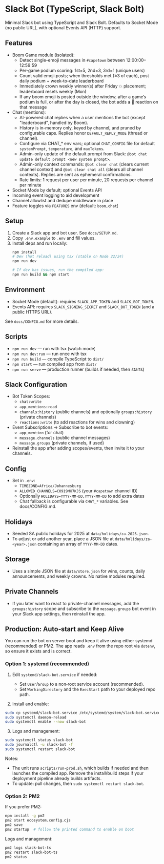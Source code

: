# Slack Bot (TypeScript, Slack Bolt)

Minimal Slack bot using TypeScript and Slack Bolt. Defaults to Socket Mode (no public URL), with optional Events API (HTTP) support.

## Features
- Boom Game module (isolated):
  - Detect single-emoji messages in `#capetown` between 12:00:00–12:59:59
  - Per-game podium scoring: 1st=5, 2nd=3, 3rd=1 (unique users)
  - Count valid emoji posts; when thresholds met (≥3 of each), post daily podium + week-to-date leaderboard
  - Immediately crown weekly winner(s) after Friday :boom: placement; leaderboard resets weekly (Mon)
  - If any boom emoji is posted outside the window, after a game’s podium is full, or after the day is closed, the bot adds a :clown_face: reaction on that message
- Chat (mentions):
  - AI-powered chat replies when a user mentions the bot (except "leaderboard", handled by Boom).
  - History is in-memory only, keyed by channel, and pruned by configurable caps. Replies honor `DEFAULT_REPLY_MODE` (thread or channel).
  - Configure via CHAT_* env vars; optional `CHAT_CONFIG` file for default `systemPrompt`, `temperature`, and `maxTokens`.
  - Admin-only update of the default prompt from Slack: `@bot chat update default prompt <new system prompt>`.
  - Admin-only context commands: `@bot clear chat` (clears current channel context) and `@bot clear chat all` (clears all channel contexts). Replies are sent as ephemeral confirmations.
  - Rate limits: 1 request per user per minute, 20 requests per channel per minute
- Socket Mode by default; optional Events API
- Incoming event logging to aid development
- Channel allowlist and dedupe middleware in place
- Feature toggles via `FEATURES` env (default: `boom,chat`)

## Setup
1. Create a Slack app and bot user. See `docs/SETUP.md`.
2. Copy `.env.example` to `.env` and fill values.
3. Install deps and run locally:
   ```bash
   npm install
   # Dev (hot reload) using tsx (stable on Node 22/24)
   npm run dev

   # If dev has issues, run the compiled app:
   npm run build && npm start
   ```

## Environment
- Socket Mode (default): requires `SLACK_APP_TOKEN` and `SLACK_BOT_TOKEN`.
- Events API: requires `SLACK_SIGNING_SECRET` and `SLACK_BOT_TOKEN` (and a public HTTPS URL).

See `docs/CONFIG.md` for more details.

## Scripts
- `npm run dev` — run with tsx (watch mode)
- `npm run dev:run` — run once with tsx
- `npm run build` — compile TypeScript to `dist/`
- `npm start` — run compiled app from `dist/`
 - `npm run serve` — production runner (builds if needed, then starts)

## Slack Configuration
- Bot Token Scopes:
  - `chat:write`
  - `app_mentions:read`
  - `channels:history` (public channels) and optionally `groups:history` (private channels)
  - `reactions:write` (to add reactions for wins and clowning)
- Event Subscriptions → Subscribe to bot events:
  - `app_mention` (for chat)
  - `message.channels` (public channel messages)
  - `message.groups` (private channels, if used)
- Reinstall the app after adding scopes/events, then invite it to your channels.

## Config
- Set in `.env`:
  - `TIMEZONE=Africa/Johannesburg`
  - `ALLOWED_CHANNELS=C0919MX7KJS` (your `#capetown` channel ID)
  - Optionally `HOLIDAYS=YYYY-MM-DD,YYYY-MM-DD` to add extra dates
  - Chat fallback is configurable via `CHAT_*` variables. See docs/CONFIG.md.

## Holidays
- Seeded SA public holidays for 2025 at `data/holidays/za-2025.json`.
- To adjust or add another year, place a JSON file at `data/holidays/za-<year>.json` containing an array of `YYYY-MM-DD` dates.

## Storage
- Uses a simple JSON file at `data/store.json` for wins, counts, daily announcements, and weekly crowns. No native modules required.

## Private Channels
- If you later want to react to private-channel messages, add the `groups:history` scope and subscribe to the `message.groups` bot event in your Slack app settings, then reinstall the app.

## Production: Auto‑start and Keep Alive

You can run the bot on server boot and keep it alive using either systemd (recommended) or PM2. The app reads `.env` from the repo root via `dotenv`, so ensure it exists and is correct.

### Option 1: systemd (recommended)

1) Edit `systemd/slack-bot.service` if needed:
   - Set `User`/`Group` to a non‑root service account (recommended).
   - Set `WorkingDirectory` and the `ExecStart` path to your deployed repo path.

2) Install and enable:
```bash
sudo cp systemd/slack-bot.service /etc/systemd/system/slack-bot.service
sudo systemctl daemon-reload
sudo systemctl enable --now slack-bot
```

3) Logs and management:
```bash
sudo systemctl status slack-bot
sudo journalctl -u slack-bot -f
sudo systemctl restart slack-bot
```

Notes:
- The unit runs `scripts/run-prod.sh`, which builds if needed and then launches the compiled app. Remove the install/build steps if your deployment pipeline already builds artifacts.
- To update: pull changes, then `sudo systemctl restart slack-bot`.

### Option 2: PM2

If you prefer PM2:
```bash
npm install -g pm2
pm2 start ecosystem.config.cjs
pm2 save
pm2 startup  # follow the printed command to enable on boot
```

Logs and management:
```bash
pm2 logs slack-bot-ts
pm2 restart slack-bot-ts
pm2 status
```
